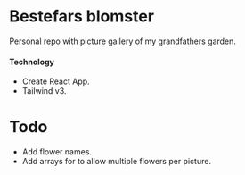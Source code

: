 # Bestefars blomster

Personal repo with picture gallery of my grandfathers garden.

#### Technology

- Create React App.
- Tailwind v3.

# Todo

- Add flower names.
- Add arrays for to allow multiple flowers per picture.
